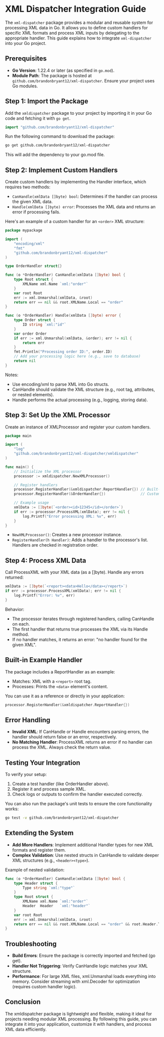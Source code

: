 # XML Dispatcher Integration Guide

The `xml-dispatcher` package provides a modular and reusable system for processing XML data in Go. It allows you to define custom handlers for specific XML formats and process XML inputs by delegating to the appropriate handler. This guide explains how to integrate `xml-dispatcher` into your Go project.

## Prerequisites

- **Go Version**: 1.22.4 or later (as specified in `go.mod`).
- **Module Path**: The package is hosted at `github.com/brandonbryant12/xml-dispatcher`. Ensure your project uses Go modules.

## Step 1: Import the Package

Add the `xmldispatcher` package to your project by importing it in your Go code and fetching it with `go get`.

```go
import "github.com/brandonbryant12/xml-dispatcher"
```

Run the following command to download the package:

```bash
go get github.com/brandonbryant12/xml-dispatcher
```

This will add the dependency to your go.mod file.

## Step 2: Implement Custom Handlers

Create custom handlers by implementing the Handler interface, which requires two methods:

- `CanHandle(xmlData []byte) bool`: Determines if the handler can process the given XML data.
- `Handle(xmlData []byte) error`: Processes the XML data and returns an error if processing fails.

Here's an example of a custom handler for an `<order>` XML structure:

```go
package mypackage

import (
	"encoding/xml"
	"fmt"
	"github.com/brandonbryant12/xml-dispatcher"
)

type OrderHandler struct{}

func (o *OrderHandler) CanHandle(xmlData []byte) bool {
	type Root struct {
		XMLName xml.Name `xml:"order"`
	}
	var root Root
	err := xml.Unmarshal(xmlData, &root)
	return err == nil && root.XMLName.Local == "order"
}

func (o *OrderHandler) Handle(xmlData []byte) error {
	type Order struct {
		ID string `xml:"id"`
	}
	var order Order
	if err := xml.Unmarshal(xmlData, &order); err != nil {
		return err
	}
	fmt.Println("Processing order ID:", order.ID)
	// Add your processing logic here (e.g., save to database)
	return nil
}
```

Notes:
- Use encoding/xml to parse XML into Go structs.
- CanHandle should validate the XML structure (e.g., root tag, attributes, or nested elements).
- Handle performs the actual processing (e.g., logging, storing data).

## Step 3: Set Up the XML Processor

Create an instance of XMLProcessor and register your custom handlers.

```go
package main

import (
	"log"
	"github.com/brandonbryant12/xml-dispatcher/xmldispatcher"
)

func main() {
	// Initialize the XML processor
	processor := xmldispatcher.NewXMLProcessor()

	// Register handlers
	processor.RegisterHandler(&xmldispatcher.ReportHandler{}) // Built-in example handler
	processor.RegisterHandler(&OrderHandler{})                // Custom handler

	// Example usage
	xmlData := []byte(`<order><id>12345</id></order>`)
	if err := processor.ProcessXML(xmlData); err != nil {
		log.Printf("Error processing XML: %v", err)
	}
}
```

- `NewXMLProcessor()`: Creates a new processor instance.
- `RegisterHandler(h Handler)`: Adds a handler to the processor's list. Handlers are checked in registration order.

## Step 4: Process XML Data

Call ProcessXML with your XML data (as a []byte). Handle any errors returned:

```go
xmlData := []byte(`<report><data>Hello</data></report>`)
if err := processor.ProcessXML(xmlData); err != nil {
	log.Printf("Error: %v", err)
}
```

Behavior:
- The processor iterates through registered handlers, calling CanHandle on each.
- The first handler that returns true processes the XML via its Handle method.
- If no handler matches, it returns an error: "no handler found for the given XML".

## Built-in Example Handler

The package includes a ReportHandler as an example:

- Matches: XML with a `<report>` root tag.
- Processes: Prints the `<data>` element's content.

You can use it as a reference or directly in your application:

```go
processor.RegisterHandler(&xmldispatcher.ReportHandler{})
```

## Error Handling

- **Invalid XML**: If CanHandle or Handle encounters parsing errors, the handler should return false or an error, respectively.
- **No Matching Handler**: ProcessXML returns an error if no handler can process the XML. Always check the return value.

## Testing Your Integration

To verify your setup:

1. Create a test handler (like OrderHandler above).
2. Register it and process sample XML.
3. Check logs or outputs to confirm the handler executed correctly.

You can also run the package's unit tests to ensure the core functionality works:

```bash
go test -v github.com/brandonbryant12/xml-dispatcher
```

## Extending the System

- **Add More Handlers**: Implement additional Handler types for new XML formats and register them.
- **Complex Validation**: Use nested structs in CanHandle to validate deeper XML structures (e.g., `<header><type>`).

Example of nested validation:

```go
func (o *OrderHandler) CanHandle(xmlData []byte) bool {
	type Header struct {
		Type string `xml:"type"`
	}
	type Root struct {
		XMLName xml.Name `xml:"order"`
		Header  Header   `xml:"header"`
	}
	var root Root
	err := xml.Unmarshal(xmlData, &root)
	return err == nil && root.XMLName.Local == "order" && root.Header.Type == "priority"
}
```

## Troubleshooting

- **Build Errors**: Ensure the package is correctly imported and fetched (go get).
- **Handler Not Triggering**: Verify CanHandle logic matches your XML structure.
- **Performance**: For large XML files, xml.Unmarshal loads everything into memory. Consider streaming with xml.Decoder for optimization (requires custom handler logic).

## Conclusion

The xmldispatcher package is lightweight and flexible, making it ideal for projects needing modular XML processing. By following this guide, you can integrate it into your application, customize it with handlers, and process XML data efficiently.